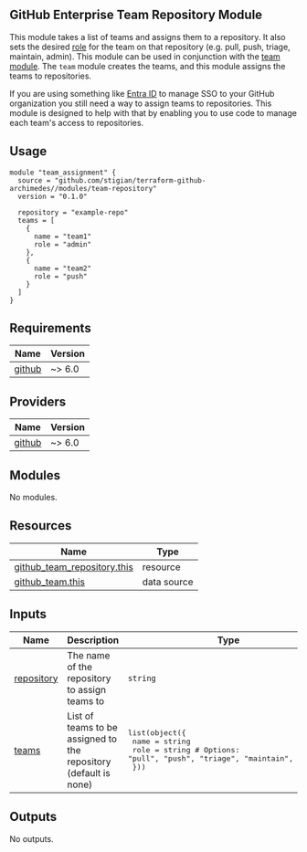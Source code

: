 ## GitHub Enterprise Team Repository Module

This module takes a list of teams and assigns them to a repository. It also sets the desired [role](https://docs.github.com/en/organizations/managing-user-access-to-your-organizations-repositories/managing-repository-roles/repository-roles-for-an-organization) for the team on that repository (e.g. pull, push, triage, maintain, admin). This module can be used in conjunction with the [team module](../team/README.md). The `team` module creates the teams, and this module assigns the teams to repositories.

If you are using something like [Entra ID](https://learn.microsoft.com/en-us/entra/identity/saas-apps/github-tutorial) to manage SSO to your GitHub organization you still need a way to assign teams to repositories. This module is designed to help with that by enabling you to use code to manage each team's access to repositories.

## Usage

```hcl
module "team_assignment" {
  source = "github.com/stigian/terraform-github-archimedes//modules/team-repository"
  version = "0.1.0"

  repository = "example-repo"
  teams = [
    {
      name = "team1"
      role = "admin"
    },
    {
      name = "team2"
      role = "push"
    }
  ]
}
```


<!-- BEGIN_TF_DOCS -->
## Requirements

| Name | Version |
|------|---------|
| <a name="requirement_github"></a> [github](#requirement\_github) | ~> 6.0 |

## Providers

| Name | Version |
|------|---------|
| <a name="provider_github"></a> [github](#provider\_github) | ~> 6.0 |

## Modules

No modules.

## Resources

| Name | Type |
|------|------|
| [github_team_repository.this](https://registry.terraform.io/providers/integrations/github/latest/docs/resources/team_repository) | resource |
| [github_team.this](https://registry.terraform.io/providers/integrations/github/latest/docs/data-sources/team) | data source |

## Inputs

| Name | Description | Type | Default | Required |
|------|-------------|------|---------|:--------:|
| <a name="input_repository"></a> [repository](#input\_repository) | The name of the repository to assign teams to | `string` | n/a | yes |
| <a name="input_teams"></a> [teams](#input\_teams) | List of teams to be assigned to the repository (default is none) | <pre>list(object({<br>    name = string<br>    role = string # Options: "pull", "push", "triage", "maintain", "admin"<br>  }))</pre> | `[]` | no |

## Outputs

No outputs.
<!-- END_TF_DOCS -->